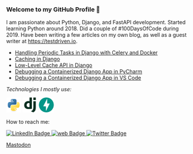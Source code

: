 ### Welcome to my GitHub Profile 👋



I am passionate about Python, Django, and FastAPI development. Started learning Python around 2018. Did a couple of #100DaysOfCode during 2019. Have been writing a few articles on my own blog, as well as a guest writer at https://testdriven.io.

- [Handling Periodic Tasks in Django with Celery and Docker](https://testdriven.io/blog/django-celery-periodic-tasks/)
- [Caching in Django](https://testdriven.io/blog/django-caching/)
- [Low-Level Cache API in Django](https://testdriven.io/blog/django-low-level-cache/)
- [Debugging a Containerized Django App in PyCharm](https://testdriven.io/blog/django-debugging-pycharm/)
- [Debugging a Containerized Django App in VS Code](https://testdriven.io/blog/django-debugging-vs-code/)

*Technologies I mostly use:*
<div>
  <img src=https://github.com/devicons/devicon/blob/master/icons/python/python-original.svg title="Python" alt="Python" width="40" height="40" />
  <img src=https://github.com/devicons/devicon/blob/master/icons/django/django-plain.svg title="Django" alt="Django" width="40" height="40" />
  <img src=https://github.com/devicons/devicon/blob/master/icons/fastapi/fastapi-original.svg title="Django" alt="Django" width="40" height="40" />
  
</div>
<p></p>
How to reach me:
<p></p>
<div id="badges">
  <a href="https://www.linkedin.com/in/j-oeriksson/">
    <img src="https://img.shields.io/badge/LinkedIn-blue?style=for-the-badge&logo=linkedin&logoColor=white" alt="LinkedIn Badge"/>
  </a>
  
  <a href="https://joeriksson.io">
    <img src="https://img.shields.io/badge/blog-red?style=for-the-badge&logo=web&logoColor=white" alt="web Badge"/>
  </a>
  
  
  <a href="https://twitter.com/Wildvasa">
    <img src="https://img.shields.io/badge/Twitter-blue?style=for-the-badge&logo=twitter&logoColor=white" alt="Twitter Badge"/>
  </a>
</div>

<a rel="me" href="https://fosstodon.org/@Wildvasa">Mastodon</a>

<!--
**Joeriksson/joeriksson** is a ✨ _special_ ✨ repository because its `README.md` (this file) appears on your GitHub profile.

Here are some ideas to get you started:

- 🔭 I’m currently working on ...
- 🌱 I’m currently learning ...
- 👯 I’m looking to collaborate on ...
- 🤔 I’m looking for help with ...
- 💬 Ask me about ...
- 📫 How to reach me: ...
- 😄 Pronouns: ...
- ⚡ Fun fact: ...
-->
